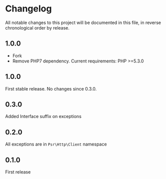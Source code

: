 # Changelog

All notable changes to this project will be documented in this file, in reverse chronological order by release.

## 1.0.0

- Fork 
- Remove PHP7 dependency. Current requirements:  PHP >=5.3.0

## 1.0.0

First stable release. No changes since 0.3.0.

## 0.3.0

Added Interface suffix on exceptions
 
## 0.2.0 

All exceptions are in `Psr\Http\Client` namespace

## 0.1.0

First release